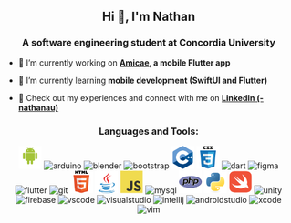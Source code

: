 <h2 align="center">Hi 👋, I'm Nathan</h1>
<h3 align="center">A software engineering student at Concordia University</h3>

- 🔭 I’m currently working on **[Amicae](https://github.com/nathan-au/amicae-app.git), a mobile Flutter app**

- 🌱 I’m currently learning **mobile development (SwiftUI and Flutter)**

- 📄 Check out my experiences and connect with me on **[LinkedIn (-nathanau)](https://www.linkedin.com/in/-nathanau/)**

<h3 align="center">Languages and Tools:</h3>
<p align="center"> 
  <img src="https://raw.githubusercontent.com/devicons/devicon/master/icons/android/android-original-wordmark.svg" alt="android" width="40" height="40"/> 
  <img src="https://cdn.worldvectorlogo.com/logos/arduino-1.svg" alt="arduino" width="40" height="40"/> 
  <img src="https://download.blender.org/branding/community/blender_community_badge_white.svg" alt="blender" width="40" height="40"/> 
  <img src="https://v5.getbootstrap.com/docs/5.0/assets/brand/bootstrap-logo-shadow.png" alt="bootstrap" width="auto" height="40"/> 
  <img src="https://raw.githubusercontent.com/devicons/devicon/master/icons/cplusplus/cplusplus-original.svg" alt="cplusplus" width="40" height="40"/> 
  <img src="https://raw.githubusercontent.com/devicons/devicon/master/icons/css3/css3-original-wordmark.svg" alt="css3" width="40" height="40"/> 
  <img src="https://www.vectorlogo.zone/logos/dartlang/dartlang-icon.svg" alt="dart" width="40" height="40"/> 
  <img src="https://www.vectorlogo.zone/logos/figma/figma-icon.svg" alt="figma" width="40" height="40"/> 
  <img src="https://www.vectorlogo.zone/logos/flutterio/flutterio-icon.svg" alt="flutter" width="40" height="40"/>
  <img src="https://www.vectorlogo.zone/logos/git-scm/git-scm-icon.svg" alt="git" width="40" height="40"/> 
  <img src="https://raw.githubusercontent.com/devicons/devicon/master/icons/html5/html5-original-wordmark.svg" alt="html5" width="40" height="40"/> 
  <img src="https://raw.githubusercontent.com/devicons/devicon/master/icons/java/java-original.svg" alt="java" width="40" height="40"/> 
  <img src="https://raw.githubusercontent.com/devicons/devicon/master/icons/javascript/javascript-original.svg" alt="javascript" width="40" height="40"/> 
  <img src="https://pngimg.com/uploads/mysql/mysql_PNG9.png" alt="mysql" width="auto" height="40"/> 
  <img src="https://raw.githubusercontent.com/devicons/devicon/master/icons/php/php-original.svg" alt="php" width="40" height="40"/> 
  <img src="https://raw.githubusercontent.com/devicons/devicon/master/icons/python/python-original.svg" alt="python" width="40" height="40"/> 
  <img src="https://raw.githubusercontent.com/devicons/devicon/master/icons/swift/swift-original.svg" alt="swift" width="auto" height="40"/> 
  <img src="https://avatars.githubusercontent.com/u/426196?s=200&v=4" alt="unity" width="40" height="40"/> 
  <img src="https://brandeps.com/logo-download/F/Firebase-logo-02.png" alt="firebase" width="auto" height="40"/> 
  <img src="https://upload.wikimedia.org/wikipedia/commons/thumb/9/9a/Visual_Studio_Code_1.35_icon.svg/1024px-Visual_Studio_Code_1.35_icon.svg.png" alt="vscode" width="auto" height="40"/> 
  <img src="https://upload.wikimedia.org/wikipedia/commons/thumb/5/59/Visual_Studio_Icon_2019.svg/2060px-Visual_Studio_Icon_2019.svg.png" alt="visualstudio" width="auto" height="40"/> 
  <img src="https://upload.wikimedia.org/wikipedia/commons/thumb/9/9c/IntelliJ_IDEA_Icon.svg/512px-IntelliJ_IDEA_Icon.svg.png" alt="intellij" width="auto" height="40"/> 
  <img src="https://uxwing.com/wp-content/themes/uxwing/download/brands-and-social-media/android-studio-icon.png" alt="androidstudio" width="auto" height="40"/> 
  <img src="https://upload.wikimedia.org/wikipedia/commons/thumb/1/1b/Xcode.svg/1200px-Xcode.svg.png" alt="xcode" width="auto" height="40"/> 
  <img src="https://upload.wikimedia.org/wikipedia/commons/thumb/9/9f/Vimlogo.svg/1200px-Vimlogo.svg.png" alt="vim" width="auto" height="40"/> 
  <!---<img src="" alt="" width="auto" height="40"/>-->
</p>


